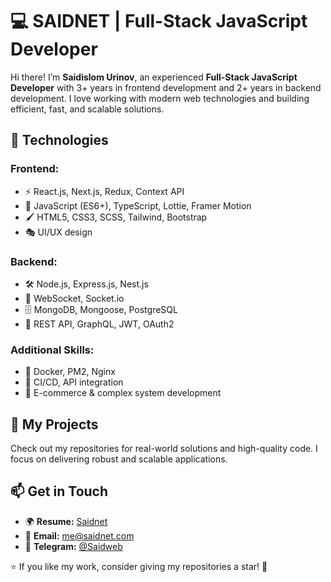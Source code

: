 # 💻 SAIDNET | Full-Stack JavaScript Developer  

Hi there! I’m **Saidislom Urinov**, an experienced **Full-Stack JavaScript Developer** with 3+ years in frontend development and 2+ years in backend development. I love working with modern web technologies and building efficient, fast, and scalable solutions.  

## 🚀 Technologies  
### **Frontend:**  
- ⚡ React.js, Next.js, Redux, Context API  
- 🎨 JavaScript (ES6+), TypeScript, Lottie, Framer Motion  
- 🖌️ HTML5, CSS3, SCSS, Tailwind, Bootstrap  
- 🎭 UI/UX design  

### **Backend:**  
- 🛠️ Node.js, Express.js, Nest.js  
- 📡 WebSocket, Socket.io  
- 🗄️ MongoDB, Mongoose, PostgreSQL  
- 🔑 REST API, GraphQL, JWT, OAuth2  

### **Additional Skills:**  
- 🐳 Docker, PM2, Nginx  
- 🔄 CI/CD, API integration  
- 🛒 E-commerce & complex system development  

## 📂 My Projects  
Check out my repositories for real-world solutions and high-quality code. I focus on delivering robust and scalable applications.  

## 📫 Get in Touch  
- 🌍 **Resume:** [Saidnet](https://saidnet.uz)  
- 📩 **Email:** me@saidnet.com  
- 💬 **Telegram:** [@Saidweb](https://t.me/saidweb)  

⭐ If you like my work, consider giving my repositories a star! 🚀  
